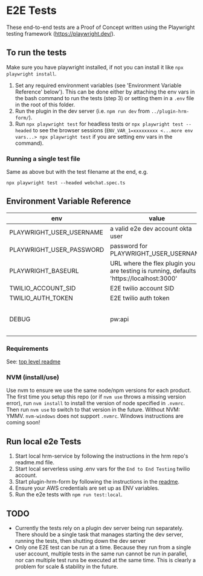 # E2E Tests
These end-to-end tests are a Proof of Concept written using the Playwright testing framework (https://playwright.dev/).

## To run the tests
Make sure you have playwright installed, if not you can install it like `npx playwright install`.

1. Set any required environment variables (see 'Environment Variable Reference' below').
This can be done either by attaching the env vars in the bash command to run the tests (step 3) or setting them in a `.env` file in the root of this folder.
2. Run the plugin in the dev server (i.e. `npm run dev` from `../plugin-hrm-form/`).
3. Run `npx playwright test` for headless tests or `npx playwright test --headed` to see the browser sessions (`ENV_VAR_1=xxxxxxxxx <...more env vars...> npx playwright test` if you are setting env vars in the command).

### Running a single test file

Same as above but with the test filename at the end, e.g.
```shell
npx playwright test --headed webchat.spec.ts
```

## Environment Variable Reference

| env | value | comment |
|--------------------------|----------------------------|---|
| PLAYWRIGHT_USER_USERNAME | a valid e2e dev account okta user | |
| PLAYWRIGHT_USER_PASSWORD | password for PLAYWRIGHT_USER_USERNAME | |
| PLAYWRIGHT_BASEURL | URL where the flex plugin you are testing is running, defaults to 'https://localhost:3000' | |
| TWILIO_ACCOUNT_SID       | E2E twilio account SID | |
| TWILIO_AUTH_TOKEN        | E2E twilio auth token | |
| DEBUG                    | pw:api | optional, but recommended for useable log output |

### Requirements

See: [top level readme](../README.md)

### NVM (install/use)

Use nvm to ensure we use the same node/npm versions for each product. The first time you setup this repo (or if `nvm use` throws a missing version error), run `nvm install` to install the version of node specified in `.nvmrc`. Then run `nvm use` to switch to that version in the future. Without NVM: YMMV. `nvm-windows` does not support `.nvmrc`. Windows instructions are coming soon!

## Run local e2e Tests

1. Start local hrm-service by following the instructions in the hrm repo's readme.md file.
2. Start local serverless using .env vars for the `End to End Testing` twilio account.
3. Start plugin-hrm-form by following the instructions in the [readme](../plugin-hrm-form/README.md).
4. Ensure your AWS credentials are set up as ENV variables.
4. Run the e2e tests with `npm run test:local`.

## TODO
* Currently the tests rely on a plugin dev server being run separately. There should be a single task that manages starting the dev server, running the tests, then shutting down the dev server
* Only one E2E test can be run at a time. Because they run from a single user account, multiple tests in the same run cannot be run in parallel, nor can multiple test runs be executed at the same time. This is clearly a problem for scale & stability in the future.